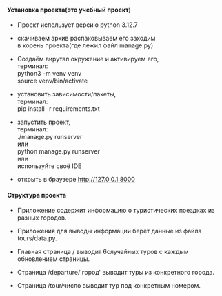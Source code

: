 #### Установка проекта(это учебный проект)

- Проект использует версию python 3.12.7

- скачиваем архив распаковываем его заходим  
в корень проекта(где лежил файл manage.py)
  
- Создаём вирутал окружение и активируем его,  
терминал:  
python3 -m venv venv  
source venv/bin/activate

- установить зависимости/пакеты,  
терминал:  
pip install -r requirements.txt

- запустить проект,  
терминал:  
./manage.py runserver  
или  
python manage.py runserver  
или  
используйте своё IDE

- открыть в браузере http://127.0.0.1:8000

#### Структура проекта

- Приложение содержит информацию о туристических поездках из разных городов.

- Приложения для выводы информации берёт данные из файла tours/data.py.

- Главная страница / выводит 6случайных туров с каждым обновлением страницы.

- Страница /departure/'город' выводит туры из конкретного города.

- Страница /tour/число выводит тур под конкретным номером.
